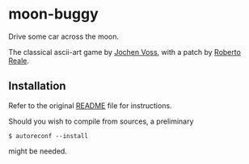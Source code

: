 # moon-buggy

Drive some car across the moon.

The classical ascii-art game by [Jochen Voss](https://github.com/seehuhn), with a patch by [Roberto Reale](https://github.com/robertoreale).

## Installation

Refer to the original [README](README) file for instructions.

Should you wish to compile from sources, a preliminary

    $ autoreconf --install

might be needed.
